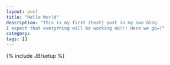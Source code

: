 ```yaml
---
layout: post
title: "Hello World"
description: "This is my first (test) post in my own blog.
I expect that everyrhing will be working ok!!! Here we go=)"
category: 
tags: []
---
```

{% include JB/setup %}
